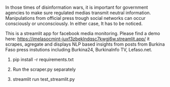 In those times of disinformation wars, it is important for government agencies to make sure regulated medias transmit neutral information.
Manipulations from official press trough social networks can occur consciously or unconsciously. In either case, It has to be noticed.

This is a streamlit app for facebook media monitoring. Please find a demo here: https://imelasocmint-iuxf3zbeklndqsc7kwgj6w.streamlit.app/
it scrapes, agregate and displays NLP based insights from posts from Burkina Faso press instutions including Burkina24, BurkinaInfo TV, Lefaso.net. 


1. pip install -r requirements.txt
   
2. Run the scraper.py separately

3. streamlit run test_streamlit.py
